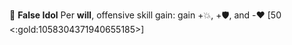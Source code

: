 :amphora: **False Idol** Per __will__, offensive skill gain: gain +💥, +🛡️, and -❤️ [50 <:gold:1058304371940655185>]
